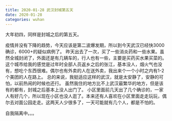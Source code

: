 ```yaml
---
title: 2020-01-28 武汉封城第五天
date: 2020-01-28
categories: wuhan
---
```


大年初四，同样是封城之后的第五天。
<!-- more -->
疫情并没有下降的趋势，今天应该是第二波爆发期，所以到今天武汉已经快3000确诊，6000+的疑似病例了。
昨天出去了一次，买了一些消炎药和一些水果。虽然全城封闭了，外面还是有几辆车的，行人也有一些，主要是买药买水果买菜的。这个城市给我的感觉是过年时全部人员返乡之后的张江，基本没人，烟火气也没有，想吃个东西很难。偶尔也有外卖的人在送外卖，我出来个一个小时之内有1-2个美团的人在路上。
总的来说，我挺适应这样的武汉，就是太安静了，安静的可怕，以前热闹的时候也还行。
虽然我住的地方比不上武汉最繁华的地方，但是该有的都有，封城之后基本上没人出门了。
小区里面前几天出了几个确诊的，一家人有好几个，所以现在小区也没人逛了。本来还有人喜欢在小区里面走走玩玩，偶尔去对面公园走走。这两天人少很多了，一天可能就有几个人，都是不怕的。

自我隔离中。。。